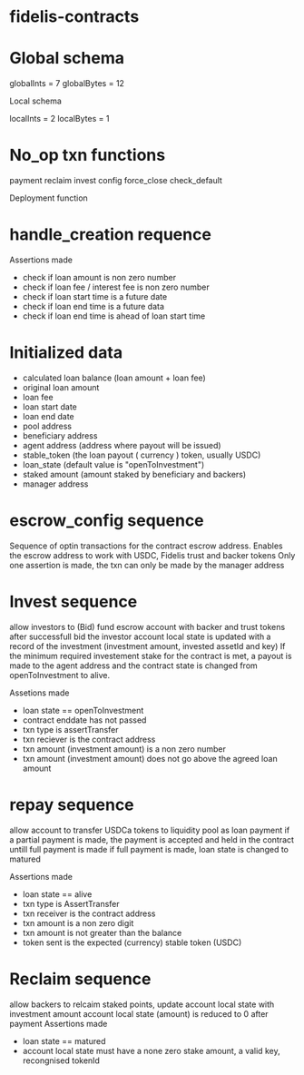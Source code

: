 # fidelis-contracts

# Global schema

globalInts = 7
globalBytes = 12

Local schema

localInts = 2
localBytes = 1
      
      
# No_op txn functions

payment
reclaim
invest
config
force_close
check_default

Deployment function

# handle_creation requence

Assertions made

- check if loan amount is non zero number
- check if loan fee / interest fee is non zero number
- check if loan start time is a future date
- check if loan end time is a future data
- check if loan end time is ahead of loan start time

# Initialized data

- calculated loan balance (loan amount + loan fee)
- original loan amount
- loan fee
- loan start date
- loan end date
- pool address
- beneficiary address
- agent address (address where payout will be issued)
- stable_token (the loan payout ( currency ) token, usually USDC)
- loan_state (default value is "openToInvestment")
- staked amount (amount staked by beneficiary and backers)
- manager address

# escrow_config sequence

Sequence of optin  transactions for the contract escrow address. Enables the escrow address to work with USDC,  Fidelis trust and backer tokens
Only one assertion is made, the txn can only be made by the manager address


# Invest sequence

allow investors to (Bid) fund escrow account with backer and trust tokens
after successfull bid the investor account local state is updated with a record of the investment (investment amount, invested assetId and key)
If the minimum required investement stake for the contract is met, a payout is made to the agent address and the contract state is changed from openToInvestment to alive.

Assetions made

-  loan state == openToInvestment
-  contract enddate has not passed
-  txn type is assertTransfer
-  txn reciever is the contract address
-  txn amount (investment amount) is a non zero number
-  txn amount (investment amount) does not go above the agreed loan amount

# repay sequence

allow account to transfer USDCa tokens to liquidity pool as loan payment
if a partial payment is made, the payment is accepted and held in the contract untill full payment is made
if full payment is made,  loan state is changed to matured

Assertions made

- loan state == alive
- txn type is AssertTransfer
- txn receiver is the contract address
- txn amount is a non zero digit
- txn amount is not greater than the balance
- token sent is the expected (currency) stable token (USDC)


# Reclaim sequence

allow backers to relcaim staked points, update account local state with investment amount
account local state (amount) is reduced to 0 after payment
Assertions made

-  loan state == matured
-  account local state must have a none zero stake amount, a valid key, recongnised tokenId


